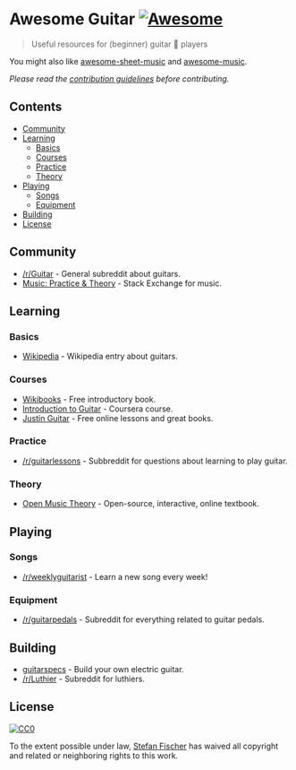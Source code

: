 # Awesome Guitar [![Awesome](https://cdn.rawgit.com/sindresorhus/awesome/d7305f38d29fed78fa85652e3a63e154dd8e8829/media/badge.svg)](https://github.com/sindresorhus/awesome)

> Useful resources for (beginner) guitar :guitar: players

You might also like [awesome-sheet-music](https://github.com/adius/awesome-sheet-music) and [awesome-music](https://github.com/ciconia/awesome-music).

*Please read the [contribution guidelines](contributing.md) before contributing.*

## Contents

<!-- START doctoc generated TOC please keep comment here to allow auto update -->
<!-- DON'T EDIT THIS SECTION, INSTEAD RE-RUN doctoc TO UPDATE -->


- [Community](#community)
- [Learning](#learning)
  - [Basics](#basics)
  - [Courses](#courses)
  - [Practice](#practice)
  - [Theory](#theory)
- [Playing](#playing)
  - [Songs](#songs)
  - [Equipment](#equipment)
- [Building](#building)
- [License](#license)

<!-- END doctoc generated TOC please keep comment here to allow auto update -->

## Community

- [/r/Guitar](https://www.reddit.com/r/Guitar/) - General subreddit about guitars.
- [Music: Practice & Theory](https://music.stackexchange.com/) - Stack Exchange for music.

## Learning

### Basics

- [Wikipedia](https://en.wikipedia.org/wiki/Guitar) - Wikipedia entry about guitars.

### Courses

- [Wikibooks](https://en.wikibooks.org/wiki/Guitar) - Free introductory book.
- [Introduction to Guitar](https://www.coursera.org/learn/guitar) - Coursera course.
- [Justin Guitar](https://www.justinguitar.com/) - Free online lessons and great books.

### Practice

- [/r/guitarlessons](https://www.reddit.com/r/guitarlessons/) - Subbreddit for questions about learning to play guitar.

### Theory

- [Open Music Theory](http://openmusictheory.com/) - Open-source, interactive, online textbook.

## Playing

### Songs

- [/r/weeklyguitarist](https://www.reddit.com/r/weeklyguitarist/) - Learn a new song every week!

### Equipment

- [/r/guitarpedals](https://www.reddit.com/r/guitarpedals/) - Subreddit for everything related to guitar pedals.

## Building

- [guitarspecs](https://github.com/gitfrage/guitarspecs) - Build your own electric guitar.
- [/r/Luthier](https://www.reddit.com/r/Luthier/) - Subreddit for luthiers.

## License

[![CC0](http://mirrors.creativecommons.org/presskit/buttons/88x31/svg/cc-zero.svg)](https://creativecommons.org/publicdomain/zero/1.0/)

To the extent possible under law, [Stefan Fischer](https://github.com/sfischer13) has waived all copyright and related or neighboring rights to this work.
